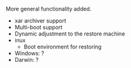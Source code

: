 More general functionality added.

  * xar archiver support
  * Multi-boot support
  * Dynamic adjustment to the restore machine
  * inux
    * Boot environment for restoring
  * Windows: ?
  * Darwin: ?